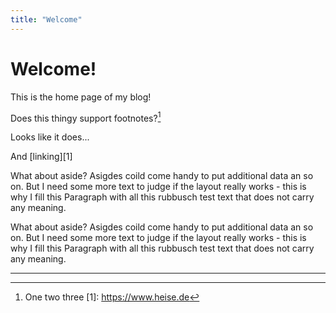 ```yaml
---
title: "Welcome"
---
```


# Welcome!

This is the home page of my blog!

Does this thingy support footnotes?[^1]

Looks like it does...

And [linking][1]

What about aside? Asigdes coild come handy to put additional data an so on. But I need some more text to judge if the layout really works - this is why I fill this Paragraph with all this rubbusch test text that does not carry any meaning.

What about aside? Asigdes coild come handy to put additional data an so on. But I need some more text to judge if the layout really works - this is why I fill this Paragraph with all this rubbusch test text that does not carry any meaning.


---

[^1]: One two three
[1]: https://www.heise.de